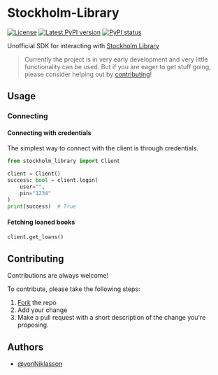 # Stockholm-Library

[![License][license_img]][license_target]
[![Latest PyPI version][pypi_version_img]][pypi_version_target]
[![PyPI status][pypi_status_img]][pypi_status_target]


[license_target]: https://raw.githubusercontent.com/vonNiklasson/stockholm-library/develop/LICENSE
[license_img]: https://img.shields.io/pypi/l/stockholm-library.svg

[pypi_version_target]: https://pypi.python.org/pypi/stockholm-library/
[pypi_version_img]: https://img.shields.io/pypi/v/stockholm-library.svg

[pypi_status_target]: https://pypi.python.org/pypi/stockholm-library/
[pypi_status_img]: https://img.shields.io/pypi/status/stockholm-library.svg

Unofficial SDK for interacting with [Stockholm Library](https://biblioteket.stockholm.se)

> Currently the project is in very early development and very little 
> functionality can be used. But if you are eager to get stuff going, 
> please consider helping out by [contributing](#contributing)!


## Usage

### Connecting

#### Connecting with credentials

The simplest way to connect with the client is through credentials.

```python
from stockholm_library import Client

client = Client()
success: bool = client.login(
    user="",
    pin="1234"
)
print(success)  # True
```

#### Fetching loaned books

```python
client.get_loans()
```


  
## Contributing

Contributions are always welcome!

To contribute, please take the following steps:

1. [Fork](https://github.com/vonNiklasson/stockholm-library/fork) the repo
2. Add your change
3. Make a pull request with a short description of the change you're proposing.


## Authors

- [@vonNiklasson](https://www.github.com/vonNiklasson)

  
